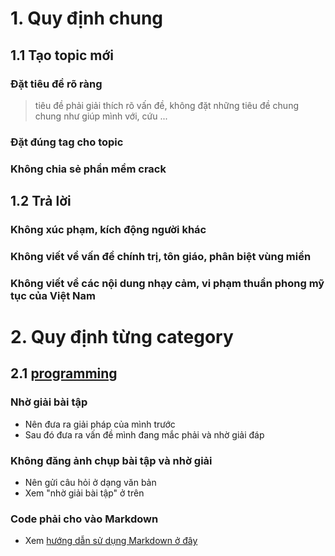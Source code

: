 # 1. Quy định chung

## 1.1 Tạo topic mới

### Đặt tiêu đề rõ ràng 
> tiêu đề phải giải thích rõ vấn đề, không đặt những tiêu đề chung chung như giúp mình với, cứu ...

### Đặt đúng tag cho topic
> 

### Không chia sẻ phần mềm crack

## 1.2 Trả lời

### Không xúc phạm, kích động người khác

### Không viết về vấn đề chính trị, tôn giáo, phân biệt vùng miền

### Không viết về các nội dung nhạy cảm, vi phạm thuần phong mỹ tục của Việt Nam

# 2. Quy định từng category

## 2.1 [programming](http://daynhauhoc.com/c/programming)

### Nhờ giải bài tập
- Nên đưa ra giải pháp của mình trước
- Sau đó đưa ra vấn đề mình đang mắc phải và nhờ giải đáp

### Không đăng ảnh chụp bài tập và nhờ giải
- Nên gửi câu hỏi ở dạng văn bản
- Xem "nhờ giải bài tập" ở trên
### Code phải cho vào Markdown
- Xem [hướng dẫn sử dụng Markdown ở đây](http://daynhauhoc.com/t/cach-post-code-dung-markdown-trong-category-programming/112)
